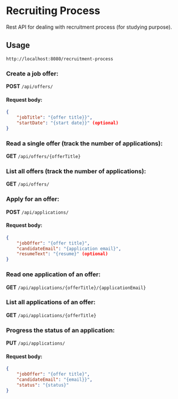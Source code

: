 # Recruiting Process

Rest API for dealing with recruitment process (for studying purpose).

## Usage

`http://localhost:8080/recruitment-process`

### Create a job offer:

**POST** `/api/offers/`

#### Request body:
```json
{
    "jobTitle": "{offer title}}",
    "startDate": "{start date}}" (optional)
}
```

### Read a single offer (track the number of applications):

**GET** `/api/offers/{offerTitle}`

### List all offers (track the number of applications):

**GET** `/api/offers/`

### Apply for an offer:

**POST** `/api/applications/`

#### Request body:
```json
{
    "jobOffer": "{offer title}",
    "candidateEmail": "{application email}",
    "resumeText": "{resume}" (optional)
}
```

### Read one application of an offer:

**GET** `/api/applications/{offerTitle}/{applicationEmail}`

### List all applications of an offer:

**GET** `/api/applications/{offerTitle}`

### Progress the status of an application:

**PUT** `/api/applications/`

#### Request body:

```json
{
    "jobOffer": "{offer title}",
    "candidateEmail": "{email}}",
    "status": "{status}"
}
```